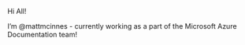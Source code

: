 Hi All! 

I’m @mattmcinnes - currently working as a part of the Microsoft Azure Documentation team!

<!---
mattmcinnes/mattmcinnes is a ✨ special ✨ repository because its `README.md` (this file) appears on your GitHub profile.
You can click the Preview link to take a look at your changes.
--->
